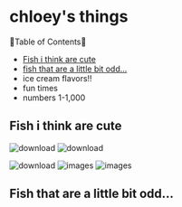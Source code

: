 # chloey's things 

🐢Table of Contents🐧

- [Fish i think are cute](https://github.com/chloey-paige/coco/edit/main/README.md#fish-i-think-are-cute)
- [fish that are a little bit odd...](https://github.com/chloey-paige/coco/edit/main/README.md#fish-that-are-a-little-bit-odd)
- ice cream flavors!!
- fun times
- numbers 1-1,000

## Fish i think are cute 


![download](https://github.com/user-attachments/assets/1d42ed79-b5ff-49ff-a9ab-3d8dfb4a6f96)
![download](https://github.com/user-attachments/assets/59f19c94-cd45-4349-84e5-be0f120c06de)

![download](https://github.com/user-attachments/assets/df738ec8-b8f7-4f1a-a19b-09a07591100d)
![images](https://github.com/user-attachments/assets/d92aaffe-6c17-4ae1-8346-6f5ee26d7688)
![images](https://github.com/user-attachments/assets/66f4b160-4b64-4433-b852-40ee6997a329)


## Fish that are a little bit odd...
